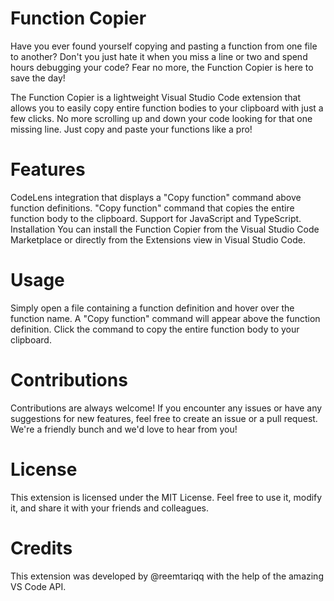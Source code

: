 # Function Copier

Have you ever found yourself copying and pasting a function from one file to another? Don't you just hate it when you miss a line or two and spend hours debugging your code? Fear no more, the Function Copier is here to save the day!


The Function Copier is a lightweight Visual Studio Code extension that allows you to easily copy entire function bodies to your clipboard with just a few clicks. No more scrolling up and down your code looking for that one missing line. Just copy and paste your functions like a pro!

# Features
CodeLens integration that displays a "Copy function" command above function definitions.
"Copy function" command that copies the entire function body to the clipboard.
Support for JavaScript and TypeScript.
Installation
You can install the Function Copier from the Visual Studio Code Marketplace or directly from the Extensions view in Visual Studio Code.

# Usage
Simply open a file containing a function definition and hover over the function name. A "Copy function" command will appear above the function definition. Click the command to copy the entire function body to your clipboard.

# Contributions
Contributions are always welcome! If you encounter any issues or have any suggestions for new features, feel free to create an issue or a pull request. We're a friendly bunch and we'd love to hear from you!

# License
This extension is licensed under the MIT License. Feel free to use it, modify it, and share it with your friends and colleagues.

# Credits
This extension was developed by @reemtariqq with the help of the amazing VS Code API.





